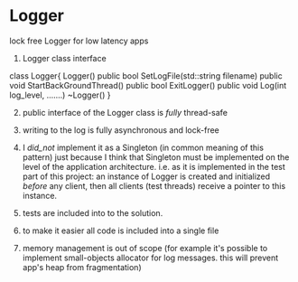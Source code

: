 # Logger
lock free Logger for low latency apps

1) Logger class interface

class Logger{
  Logger()
  public bool SetLogFile(std::string filename)
  public void StartBackGroundThread()
  public bool ExitLogger()
  public void Log(int log_level, .......)
  ~Logger()
}

2) public interface of the Logger class is _fully_ thread-safe

3) writing to the log is fully asynchronous and lock-free

4) I _did_not_ implement it as a Singleton (in common meaning of this pattern) just because I think that Singleton must be implemented on the level of the application architecture. i.e. as it is implemented in the test part of this project: an instance of Logger is created and initialized  _before_ any client, then all clients (test threads) receive a pointer to this instance.

5) tests are included into to the solution.

6) to make it easier all code is included into a single file

7) memory management is out of scope (for example it's possible to implement small-objects allocator for log messages. this will prevent app's heap from fragmentation)
